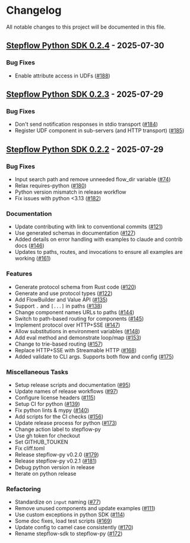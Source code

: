 # Changelog

All notable changes to this project will be documented in this file.

## <a id="0.2.4"></a> [Stepflow Python SDK 0.2.4](https://github.com/riptano/stepflow/releases/tag/stepflow-py-0.2.4) - 2025-07-30
### Bug Fixes

- Enable attribute access in UDFs ([#188](https://github.com/riptano/stepflow/pull/188))

## <a id="0.2.3"></a> [Stepflow Python SDK 0.2.3](https://github.com/riptano/stepflow/releases/tag/stepflow-py-0.2.3) - 2025-07-29
### Bug Fixes

- Don't send notification responses in stdio transport ([#184](https://github.com/riptano/stepflow/pull/184))
- Register UDF component in sub-servers (and HTTP transport) ([#185](https://github.com/riptano/stepflow/pull/185))

## <a id="0.2.2"></a> [Stepflow Python SDK 0.2.2](https://github.com/riptano/stepflow/releases/tag/stepflow-py-0.2.2) - 2025-07-29
### Bug Fixes

- Input search path and remove unneeded flow_dir variable ([#74](https://github.com/riptano/stepflow/pull/74))
- Relax requires-python ([#180](https://github.com/riptano/stepflow/pull/180))
- Python version mismatch in release workflow
- Fix issues with python <3.13 ([#182](https://github.com/riptano/stepflow/pull/182))

### Documentation

- Update contributing with link to conventional commits ([#121](https://github.com/riptano/stepflow/pull/121))
- Use generated schemas in documentation ([#127](https://github.com/riptano/stepflow/pull/127))
- Added details on error handling with examples to claude and contrib docs ([#146](https://github.com/riptano/stepflow/pull/146))
- Updates to paths, routes, and invocations to ensure all examples are working ([#161](https://github.com/riptano/stepflow/pull/161))

### Features

- Generate protocol schema from Rust code ([#120](https://github.com/riptano/stepflow/pull/120))
- Generate and use protocol types ([#122](https://github.com/riptano/stepflow/pull/122))
- Add FlowBuilder and Value API ([#135](https://github.com/riptano/stepflow/pull/135))
- Support `.` and `[...]` in paths ([#138](https://github.com/riptano/stepflow/pull/138))
- Change component names URLs to paths ([#144](https://github.com/riptano/stepflow/pull/144))
- Switch to path-based routing for components ([#145](https://github.com/riptano/stepflow/pull/145))
- Implement protocol over HTTP+SSE ([#147](https://github.com/riptano/stepflow/pull/147))
- Allow substitutions in environment variables ([#148](https://github.com/riptano/stepflow/pull/148))
- Add eval method and demonstrate loop/map ([#153](https://github.com/riptano/stepflow/pull/153))
- Change to trie-based routing ([#157](https://github.com/riptano/stepflow/pull/157))
- Replace HTTP+SSE with Streamable HTTP ([#168](https://github.com/riptano/stepflow/pull/168))
- Added validate to CLI args. Supports both flow and config ([#175](https://github.com/riptano/stepflow/pull/175))

### Miscellaneous Tasks

- Setup release scripts and documentation ([#95](https://github.com/riptano/stepflow/pull/95))
- Update names of release workflows ([#97](https://github.com/riptano/stepflow/pull/97))
- Configure license headers ([#115](https://github.com/riptano/stepflow/pull/115))
- Setup CI for python ([#139](https://github.com/riptano/stepflow/pull/139))
- Fix python lints & mypy ([#140](https://github.com/riptano/stepflow/pull/140))
- Add scripts for the CI checks ([#156](https://github.com/riptano/stepflow/pull/156))
- Update release process for python ([#173](https://github.com/riptano/stepflow/pull/173))
- Change action label to stepflow-py
- Use gh token for checkout
- Set GITHUB_TOUKEN
- Fix cliff.toml
- Release stepflow-py v0.2.0 ([#179](https://github.com/riptano/stepflow/pull/179))
- Release stepflow-py v0.2.1 ([#181](https://github.com/riptano/stepflow/pull/181))
- Debug python version in release
- Iterate on python release

### Refactoring

- Standardize on `input` naming ([#77](https://github.com/riptano/stepflow/pull/77))
- Remove unused components and update examples ([#111](https://github.com/riptano/stepflow/pull/111))
- Use custom exceptions in python SDK ([#114](https://github.com/riptano/stepflow/pull/114))
- Some doc fixes, load test scripts ([#169](https://github.com/riptano/stepflow/pull/169))
- Update config to camel case consistently ([#170](https://github.com/riptano/stepflow/pull/170))
- Rename stepflow-sdk to stepflow-py ([#172](https://github.com/riptano/stepflow/pull/172))
